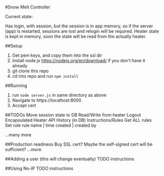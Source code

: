 #Snow Melt Controller

Current state:

Has login, with session, but the session is in app memory, so if the server (app) is restarted, sessions are lost and relogin will be required.
Heater state is kept in memory, soon the state will be read from the actually heater.

##Setup
1. Get pem keys, and copy them into the ssl dir
2. Install node.js https://nodejs.org/en/download/ if you don't have it already
3. git clone this repo
4. cd into repo and run `npm install`

##Running

1. run `node server.js` in same directory as above
2. Navigate to https://localhost:8000
3. Accept cert

##TODOs
Move session state to DB
Read/Write from heater
Logout
Encapsulated Heater API
History (in DB)
Instructions/Rules
	Get ALL rules
	Set rule
	rule name | time created | created by

...many more

##Production readiness
Buy SSL cert? Maybe the self-signed cert will be sufficient?
...more

##Adding a user (this will change eventually)
TODO instructions

##Using No-IP
TODO instructions